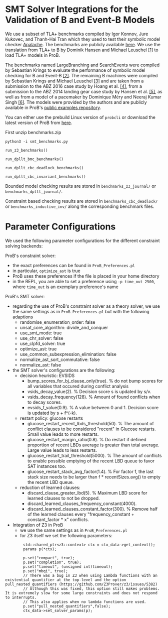 # SMT Solver Integrations for the Validation of B and Event-B Models

We use a subset of TLA+ benchmarks compiled by Igor Konnov, Jure Kukovec, and Thanh-Hai Tran which they used to test their symbolic model checker [Apalache](https://dl.acm.org/doi/10.1145/3360549).
The benchmarks are publicly available [here](https://zenodo.org/record/3370071#.YFMd2y1Q1Zc).
We use the translation from TLA+ to B by Dominik Hansen and Michael Leuschel [[1]](https://dl.acm.org/doi/10.1007/978-3-642-30729-4_3) to load TLA+ models in ProB.

The benchmarks named LargeBranching and SearchEvents were compiled by Sebastian Krings to evaluate the performance of symbolic model checking for B and Event-B [[2]](https://docserv.uni-duesseldorf.de/servlets/DocumentServlet?id=43261).
The remaining B machines were compiled by Sebastian Krings and Michael Leuschel [[3]](https://dl.acm.org/doi/abs/10.1007/978-3-319-33693-0_23) and are taken from a submission to the ABZ 2016 case study by Hoang et al. [[4]](https://dl.acm.org/doi/10.1007/978-3-319-33600-8_31),
from a submission to the ABZ 2014 landing gear case study by Hansen et al. [[5]](https://dl.acm.org/doi/10.1007/s10009-015-0395-9), as well as from a model of a pacemaker by Dominique Méry and Neeraj Kumar Singh [[6]](https://dl.acm.org/doi/10.1145/2406336.2406351). The models were provided by the authors and are publicly available in ProB's [public examples repository](https://github.com/hhu-stups/specifications).

You can either use the prebuild Linux version of `probcli` or download the latest version of ProB from [here](https://prob.hhu.de/w/index.php?title=Download).

First unzip benchmarks.zip

`python3 -i smt_benchmarks.py`

`run_z3_benchmarks()`

`run_dpllt_bmc_benchmarks()`

`run_dpllt_cbc_deadlock_benchmarks()`

`run_dpllt_cbc_invariant_benchmarks()`

Bounded model checking results are stored in `benchmarks_z3_journal/` or `benchmarks_dpllt_journal/`.

Constraint based checking results are stored in `benchmarks_cbc_deadlock/` or `benchmarks_inductive_inv/` along the corresponding benchmark files.

# Parameter Configurations

We used the following parameter configurations for the different constraint solving backends:

ProB's constraint solver:
- the exact preferences can be found in `ProB_Preferences.pl`
- in particular, `optimize_ast` is true
- ProB uses these preferences if the file is placed in your home directory
- in the REPL, you are able to set a preference using `-p time_out 2500`, where `time_out` is an exemplary preference's name

ProB's SMT solver:
- regarding the use of ProB's constraint solver as a theory solver, we use the same settings as in `ProB_Preferences.pl` but with the following adaptions
    - randomise\_enumeration\_order: false
    - unsat\_core\_algorithm: divide\_and\_conquer
    - use\_smt\_mode: true
    - use\_chr\_solver: false
    - use\_clpfd\_solver: true
    - optimize\_ast: true
    - use\_common\_subexpression\_elimination: false
    - normalize\_ast\_sort\_commutative: false
    - normalize\_ast: false
- the SMT solver's configurations are the following:
    - decision heuristic: EVSIDS
        - bump\_scores\_for\_bj\_clause\_only(true). % do not bump scores for all variables that occured during conflict analysis
        - vsids\_decay\_value(2). % Decision score s is updated by s/v.
        - vsids\_decay\_frequency(128). % Amount of found conflicts when to decay scores.
        - evsids\_f\_value(0.9). % A value between 0 and 1. Decision score is updated by s + f^(-k).
    - restart policy: glucose restarts
        - glucose\_restart\_recent\_lbds\_threshold(50). % The amount of conflict clauses to be considered "recent" in Glucose restarts. Small value leads to more restarts.
        - glucose\_restart\_margin\_ratio(0.8). % Do restart if defined proportion of recent LBDs average is greater than total average. Large value leads to less restarts.
        - glucose\_restart\_trail\_threshold(5000). % The amount of conflicts to enable possible emptying of the recent LBD queue to favor SAT instances too.
        - glucose\_restart\_stack\_avg\_factor(1.4). % For factor f, the last stack size needs to be larger than f * recentSizes.avg() to empty the recent LBD queue.
    - reduction of learned clauses:
        - discard\_clause\_greater\_lbd(5). % Maximum LBD score for learned clauses to not be dropped.
        - discard\_learned\_clauses\_frequency\_constant(4000).
        - discard\_learned\_clauses\_constant\_factor(300). % Remove half of the learned clauses every "frequency\_constant + constant\_factor * x" conflicts.
- Integration of Z3 in ProB
    - we use the same settings as in `ProB_Preferences.pl`
    - for Z3 itself we set the following parameters:
```
        std::shared_ptr<z3::context> ctx = ctx_data->get_context();
        params p(*ctx);

        p.set("compact", true);
        p.set("completion", true);
        p.set("timeout", (unsigned int)timeout);
        p.set("mbqi", true);
        // There was a bug in Z3 when using Lambda functions with an existential quantifier at the top-level and the option pull_nested_quantifiers (https://github.com/Z3Prover/z3/issues/5382)
        // Although this was fixed, this option still makes problems. It is extremely slow for some large constraints and does not respond to interrupts.
        // This also applies when no lambda functions are used.
        p.set("pull_nested_quantifiers",false);
        ctx_data->set_solver_params(p);
```
